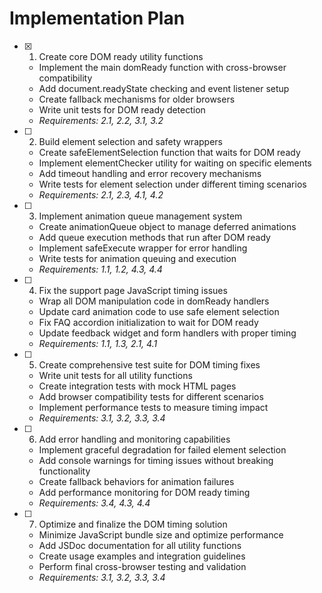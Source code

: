 # Implementation Plan

- [x] 1. Create core DOM ready utility functions



  - Implement the main domReady function with cross-browser compatibility
  - Add document.readyState checking and event listener setup
  - Create fallback mechanisms for older browsers
  - Write unit tests for DOM ready detection
  - _Requirements: 2.1, 2.2, 3.1, 3.2_

- [ ] 2. Build element selection and safety wrappers
  - Create safeElementSelection function that waits for DOM ready
  - Implement elementChecker utility for waiting on specific elements
  - Add timeout handling and error recovery mechanisms
  - Write tests for element selection under different timing scenarios
  - _Requirements: 2.1, 2.3, 4.1, 4.2_

- [ ] 3. Implement animation queue management system
  - Create animationQueue object to manage deferred animations
  - Add queue execution methods that run after DOM ready
  - Implement safeExecute wrapper for error handling
  - Write tests for animation queuing and execution
  - _Requirements: 1.1, 1.2, 4.3, 4.4_

- [ ] 4. Fix the support page JavaScript timing issues
  - Wrap all DOM manipulation code in domReady handlers
  - Update card animation code to use safe element selection
  - Fix FAQ accordion initialization to wait for DOM ready
  - Update feedback widget and form handlers with proper timing
  - _Requirements: 1.1, 1.3, 2.1, 4.1_

- [ ] 5. Create comprehensive test suite for DOM timing fixes
  - Write unit tests for all utility functions
  - Create integration tests with mock HTML pages
  - Add browser compatibility tests for different scenarios
  - Implement performance tests to measure timing impact
  - _Requirements: 3.1, 3.2, 3.3, 3.4_

- [ ] 6. Add error handling and monitoring capabilities
  - Implement graceful degradation for failed element selection
  - Add console warnings for timing issues without breaking functionality
  - Create fallback behaviors for animation failures
  - Add performance monitoring for DOM ready timing
  - _Requirements: 3.4, 4.3, 4.4_

- [ ] 7. Optimize and finalize the DOM timing solution
  - Minimize JavaScript bundle size and optimize performance
  - Add JSDoc documentation for all utility functions
  - Create usage examples and integration guidelines
  - Perform final cross-browser testing and validation
  - _Requirements: 3.1, 3.2, 3.3, 3.4_